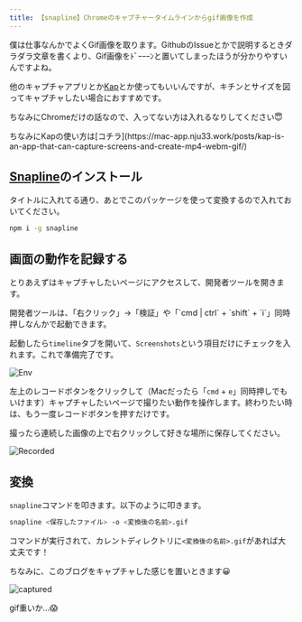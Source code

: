 ```yaml
---
title: 【snapline】Chromeのキャプチャータイムラインからgif画像を作成
---
```


僕は仕事なんかでよくGif画像を取ります。GithubのIssueとかで説明するときダラダラ文章を書くより、Gif画像をﾄﾞｰｰｰﾝと置いてしまったほうが分かりやすいんですよね。

他のキャプチャアプリとか[Kap](https://getkap.co/)とか使ってもいいんですが、キチンとサイズを図ってキャプチャしたい場合におすすめです。

ちなみにChromeだけの話なので、入ってない方は入れるなりしてください😇

<say>
ちなみにKapの使い方は[コチラ](https://mac-app.nju33.work/posts/kap-is-an-app-that-can-capture-screens-and-create-mp4-webm-gif/)
</say>

<!-- break -->

## [Snapline](https://github.com/pmdartus/snapline)のインストール

タイトルに入れてる通り、あとでこのパッケージを使って変換するので入れておいてください。

```bash
npm i -g snapline
```

## 画面の動作を記録する

とりあえずはキャプチャしたいページにアクセスして、開発者ツールを開きます。

<say>
開発者ツールは、「右クリック」→「検証」や「`cmd | ctrl` + `shift` + `i`」同時押しなんかで起動できます。
</say>

起動したら`timeline`タブを開いて、`Screenshots`という項目だけにチェックを入れます。これで準備完了です。

![Env](/javascript/images/can-create-gif-images-from-chrome_s-capture-timeline/env.png)

左上のレコードボタンをクリックして（Macだったら「`cmd` + `e`」同時押しでもいけます）キャプチャしたいページで撮りたい動作を操作します。終わりたい時は、もう一度レコードボタンを押すだけです。

撮ったら連続した画像の上で右クリックして好きな場所に保存してください。

![Recorded](/javascript/images/can-create-gif-images-from-chrome_s-capture-timeline/recorded.png)

## 変換

`snapline`コマンドを叩きます。以下のように叩きます。

```bash
snapline <保存したファイル> -o <変換後の名前>.gif
```

コマンドが実行されて、カレントディレクトリに`<変換後の名前>.gif`があれば大丈夫です！

ちなみに、このブログをキャプチャした感じを置いときます😀

![captured](/javascript/images/can-create-gif-images-from-chrome_s-capture-timeline/captured.gif)

<say>
gif重いか…😱
</say>
